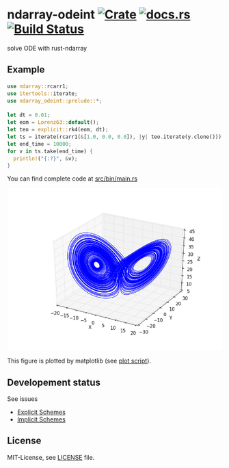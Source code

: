 ndarray-odeint [![Crate](http://meritbadge.herokuapp.com/ndarray-odeint)](https://crates.io/crates/ndarray-odeint) [![docs.rs](https://docs.rs/ndarray-odeint/badge.svg)](https://docs.rs/ndarray-odeint) [![Build Status](https://travis-ci.org/termoshtt/ndarray-odeint.svg?branch=master)](https://travis-ci.org/termoshtt/ndarray-odeint)
===============

solve ODE with rust-ndarray

Example
--------

```rust
use ndarray::rcarr1;
use itertools::iterate;
use ndarray_odeint::prelude::*;

let dt = 0.01;
let eom = Lorenz63::default();
let teo = explicit::rk4(eom, dt);
let ts = iterate(rcarr1(&[1.0, 0.0, 0.0]), |y| teo.iterate(y.clone()));
let end_time = 10000;
for v in ts.take(end_time) {
  println!("{:?}", &v);
}
```

You can find complete code at [src/bin/main.rs](src/bin/main.rs)

![Lorenz63 Attractor](lorenz63.png)

This figure is plotted by matplotlib (see [plot script](figure.py)).

Developement status
--------------------

See issues

- [Explicit Schemes](/../../issues/2)
- [Implicit Schemes](/../../issues/3)

License
-------
MIT-License, see [LICENSE](LICENSE) file.
